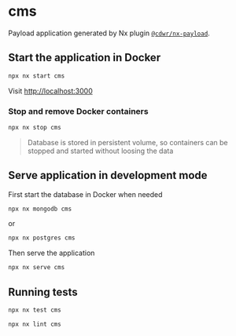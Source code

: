 # cms

Payload application generated by Nx plugin [`@cdwr/nx-payload`](https://github.com/codeware-sthlm/nx-plugins/tree/master/packages/nx-payload).

## Start the application in Docker

```sh
npx nx start cms
```

Visit <http://localhost:3000>

### Stop and remove Docker containers

```sh
npx nx stop cms
```

> Database is stored in persistent volume, so containers can be stopped and started without loosing the data

## Serve application in development mode

First start the database in Docker when needed

```sh
npx nx mongodb cms
```

or

```sh
npx nx postgres cms
```

Then serve the application

```sh
npx nx serve cms
```

## Running tests

```sh
npx nx test cms
```

```sh
npx nx lint cms
```
